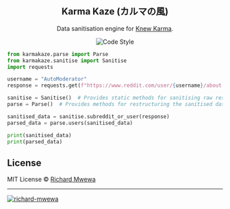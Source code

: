 <h2 align="center">Karma Kaze (カルマの風)</h2>

<p align="center">Data sanitisation engine for <a href="https://pypi.org/project/knewkarma" target="_blank">Knew Karma</a>.</p>

<p align="center">
      <img alt="Code Style" src="https://img.shields.io/badge/code%20style-black-000000?logo=github&link=https%3A%2F%2Fgithub.com%2Frly0nheart%2Fkarmakaze"></a>
</p>

```python
from karmakaze.parse import Parse
from karmakaze.sanitise import Sanitise
import requests

username = "AutoModerator"
response = requests.get(f"https://www.reddit.com/user/{username}/about.json").json()

sanitise = Sanitise()  # Provides static methods for sanitising raw response data
parse = Parse()  # Provides methods for restructuring the sanitised data

sanitised_data = sanitise.subreddit_or_user(response)
parsed_data = parse.users(sanitised_data)

print(sanitised_data)
print(parsed_data)
```

## License

MIT License © [Richard Mwewa](https://gravatar.com/rly0nheart)

***
<a href="https://gravatar.com/rly0nheart" target="_blank">
      <img src="https://github.com/user-attachments/assets/5b29ee58-ea36-4ec0-aea3-4b2f9f7999fb" alt="richard-mwewa">
</a>